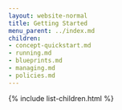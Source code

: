 ```yaml
---
layout: website-normal
title: Getting Started
menu_parent: ../index.md
children:
- concept-quickstart.md
- running.md
- blueprints.md
- managing.md
- policies.md
---
```


{% include list-children.html %}

